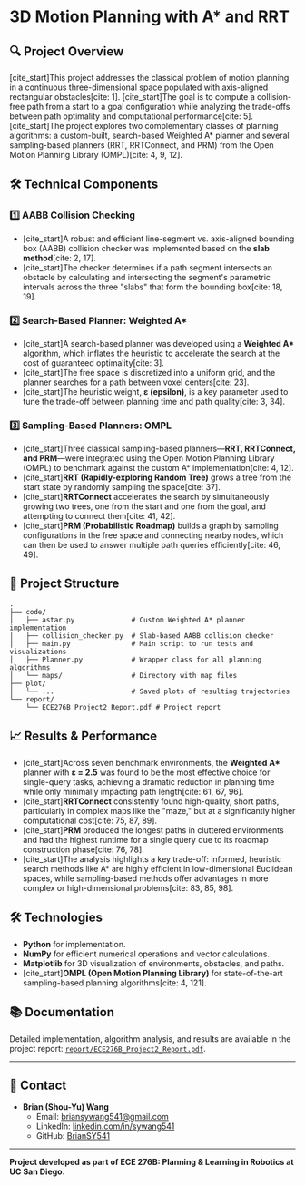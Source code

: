 # 3D Motion Planning with A\* and RRT

## 🔍 Project Overview

[cite\_start]This project addresses the classical problem of motion planning in a continuous three-dimensional space populated with axis-aligned rectangular obstacles[cite: 1]. [cite\_start]The goal is to compute a collision-free path from a start to a goal configuration while analyzing the trade-offs between path optimality and computational performance[cite: 5]. [cite\_start]The project explores two complementary classes of planning algorithms: a custom-built, search-based Weighted A\* planner and several sampling-based planners (RRT, RRTConnect, and PRM) from the Open Motion Planning Library (OMPL)[cite: 4, 9, 12].

## 🛠️ Technical Components

### 1️⃣ AABB Collision Checking

  * [cite\_start]A robust and efficient line-segment vs. axis-aligned bounding box (AABB) collision checker was implemented based on the **slab method**[cite: 2, 17].
  * [cite\_start]The checker determines if a path segment intersects an obstacle by calculating and intersecting the segment's parametric intervals across the three "slabs" that form the bounding box[cite: 18, 19].

### 2️⃣ Search-Based Planner: Weighted A\*

  * [cite\_start]A search-based planner was developed using a **Weighted A\*** algorithm, which inflates the heuristic to accelerate the search at the cost of guaranteed optimality[cite: 3].
  * [cite\_start]The free space is discretized into a uniform grid, and the planner searches for a path between voxel centers[cite: 23].
  * [cite\_start]The heuristic weight, **ε (epsilon)**, is a key parameter used to tune the trade-off between planning time and path quality[cite: 3, 34].

### 3️⃣ Sampling-Based Planners: OMPL

  * [cite\_start]Three classical sampling-based planners—**RRT, RRTConnect, and PRM**—were integrated using the Open Motion Planning Library (OMPL) to benchmark against the custom A\* implementation[cite: 4, 12].
  * [cite\_start]**RRT (Rapidly-exploring Random Tree)** grows a tree from the start state by randomly sampling the space[cite: 37].
  * [cite\_start]**RRTConnect** accelerates the search by simultaneously growing two trees, one from the start and one from the goal, and attempting to connect them[cite: 41, 42].
  * [cite\_start]**PRM (Probabilistic Roadmap)** builds a graph by sampling configurations in the free space and connecting nearby nodes, which can then be used to answer multiple path queries efficiently[cite: 46, 49].

## 📂 Project Structure

```
.
├── code/
│   ├── astar.py              # Custom Weighted A* planner implementation
│   ├── collision_checker.py  # Slab-based AABB collision checker
│   ├── main.py               # Main script to run tests and visualizations
│   ├── Planner.py            # Wrapper class for all planning algorithms
│   └── maps/                 # Directory with map files
├── plot/
│   └── ...                   # Saved plots of resulting trajectories
└── report/
    └── ECE276B_Project2_Report.pdf # Project report
```

## 📈 Results & Performance

  * [cite\_start]Across seven benchmark environments, the **Weighted A\*** planner with **ε = 2.5** was found to be the most effective choice for single-query tasks, achieving a dramatic reduction in planning time while only minimally impacting path length[cite: 61, 67, 96].
  * [cite\_start]**RRTConnect** consistently found high-quality, short paths, particularly in complex maps like the "maze," but at a significantly higher computational cost[cite: 75, 87, 89].
  * [cite\_start]**PRM** produced the longest paths in cluttered environments and had the highest runtime for a single query due to its roadmap construction phase[cite: 76, 78].
  * [cite\_start]The analysis highlights a key trade-off: informed, heuristic search methods like A\* are highly efficient in low-dimensional Euclidean spaces, while sampling-based methods offer advantages in more complex or high-dimensional problems[cite: 83, 85, 98].

## 🛠️ Technologies

  * **Python** for implementation.
  * **NumPy** for efficient numerical operations and vector calculations.
  * **Matplotlib** for 3D visualization of environments, obstacles, and paths.
  * [cite\_start]**OMPL (Open Motion Planning Library)** for state-of-the-art sampling-based planning algorithms[cite: 4, 121].

## 📚 Documentation

Detailed implementation, algorithm analysis, and results are available in the project report: [`report/ECE276B_Project2_Report.pdf`](https://www.google.com/search?q=report/ECE276B_Project2_Report.pdf).

---

## 📧 Contact
- **Brian (Shou-Yu) Wang**  
  - Email: briansywang541@gmail.com  
  - LinkedIn: [linkedin.com/in/sywang541](https://linkedin.com/in/sywang541)
  - GitHub: [BrianSY541](https://github.com/BrianSY541)

---

**Project developed as part of ECE 276B: Planning & Learning in Robotics at UC San Diego.**
